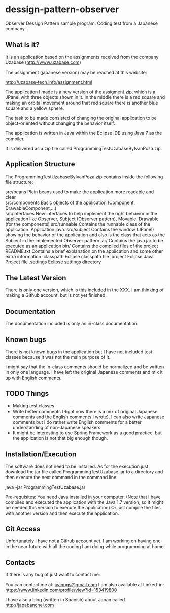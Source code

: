 dessign-pattern-observer
========================

Observer Dessign Pattern sample program. Coding test from a Japanese company.

What is it?
-----------

It is an application based on the assignments received from the company Uzabase (http://www.uzabase.com)

The assignment (japanese version) may be reached at this website:

http://uzabase-tech.info/assignment.html

The application I made is a new version of the assigment.zip, which is a JPanel with three objects 
shown in it. In the middle there is a red square and making an orbital movement around that red
square there is another blue square and a yellow sphere.

The task to be made consisted of changing the original application to be object-oriented
without changing the behavior itself.

The application is written in Java within the Eclipse IDE using Java 7 as the compiler.

It is delivered as a zip file called ProgrammingTestUzabaseByIvanPoza.zip.

Application Structure
----------------------

The ProgrammingTestUzabaseByIvanPoza.zip contains inside the following file structure: 

src/beans		Plain beans used to make the application more readable and clear	   	
src/components  Basic objects of the application (Component, DrawableComponent,...)  
src/interfaces  New interfaces to help implement the right behavior in the application like
				Observer, Subject (Observer pattern), Movable, Drawable (for the components)
src/runnable    Contains the runnable class of the application. Application.java.
src/subject     Contains the window (JPanel) showing the behavior of the application and also
				is the class that acts as the Subject in the implemented Observer pattern
jar/     		Contains the java jar to be executed as an application
bin/			Contains the compiled files of the project
README.txt      Contains a brief explanation on the application and some other extra information
.classpath		Eclipse classpath file
.project		Eclipse Java Project file
.settings		Eclipse settings directory

The Latest Version
------------------

There is only one version, which is this included in the XXX.
I am thinking of making a Github account, but is not yet finished.

Documentation
-------------

The documentation included is only an in-class documentation.

Known bugs
----------

There is not known bugs in the application but I have not included test classes because it
was not the main purpose of it. 

I might say that the in-class comments should be normalized and be written in only one language.
I have left the original Japanese comments and mix it up with English comments.

TODO Things
-----------

- Making test classes
- Write better comments (Right now there is a mix of original Japanese comments and the English
  comments I wrote). I can also write Japanese comments but I do rather write English comments
  for a better understanding of non-Japanese speakers.
- It might be interesting to use Spring Framework as a good practice, but the application is
  not that big enough though.

Installation/Execution
----------------------

The software does not need to be installed. As for the execution just download the jar file
called ProgrammingTestUzabase.jar to a directory and then execute the next command in the
command line:

java -jar ProgrammingTestUzabase.jar

Pre-requisites: You need Java installed in your computer.
(Note that I have compiled and executed the application with the Java 1.7 version, so
it might be needed this version to execute the application) Or just compile the files with
another version and then execute the application.

Git Access
----------

Unfortunately I have not a Github account yet. I am working on having one in the near future with
all the coding I am doing while programming at home.

Contacts
--------

If there is any bug of just want to contact me:

You can contact me at: ivanpgs@gmail.com
I am also available at Linked-in: https://www.linkedin.com/profile/view?id=153419800

I have also a blog (written in Spanish) about Japan called http://japabanchel.com
